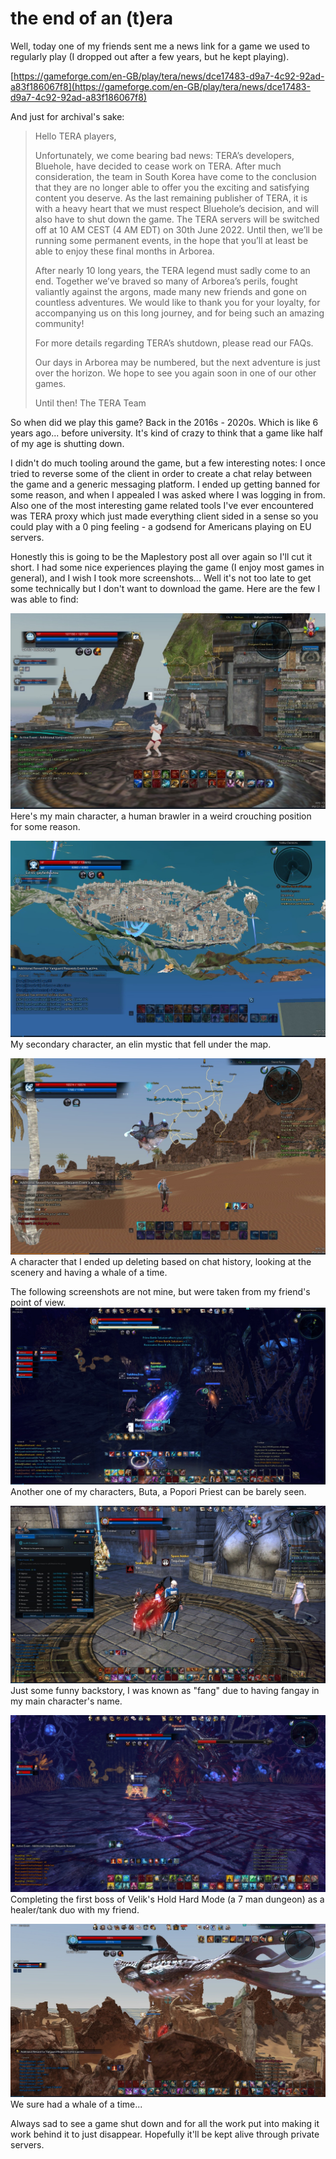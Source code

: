 # the end of an (t)era

Well, today one of my friends sent me a news link for a game we used to
regularly play (I dropped out after a few years, but he kept playing).

[https://gameforge.com/en-GB/play/tera/news/dce17483-d9a7-4c92-92ad-a83f186067f8](https://gameforge.com/en-GB/play/tera/news/dce17483-d9a7-4c92-92ad-a83f186067f8)

And just for archival's sake:

> Hello TERA players,
>
> Unfortunately, we come bearing bad news: TERA’s developers, Bluehole, have
> decided to cease work on TERA. After much consideration, the team in South
> Korea have come to the conclusion that they are no longer able to offer you
> the exciting and satisfying content you deserve. As the last remaining
> publisher of TERA, it is with a heavy heart that we must respect Bluehole’s
> decision, and will also have to shut down the game. The TERA servers will be
> switched off at 10 AM CEST (4 AM EDT) on 30th June 2022. Until then, we’ll be
> running some permanent events, in the hope that you’ll at least be able to
> enjoy these final months in Arborea.
>
> After nearly 10 long years, the TERA legend must sadly come to an end.
> Together we’ve braved so many of Arborea’s perils, fought valiantly against
> the argons, made many new friends and gone on countless adventures. We would
> like to thank you for your loyalty, for accompanying us on this long journey,
> and for being such an amazing community!
>
> For more details regarding TERA’s shutdown, please read our FAQs.
>
> Our days in Arborea may be numbered, but the next adventure is just over the
> horizon. We hope to see you again soon in one of our other games.
>
> Until then! The TERA Team

So when did we play this game? Back in the 2016s - 2020s. Which is like 6 years
ago... before university. It's kind of crazy to think that a game like half of
my age is shutting down.

I didn't do much tooling around the game, but a few interesting notes: I once
tried to reverse some of the client in order to create a chat relay between the
game and a generic messaging platform. I ended up getting banned for some
reason, and when I appealed I was asked where I was logging in from. Also one of
the most interesting game related tools I've ever encountered was TERA proxy
which just made everything client sided in a sense so you could play with a 0
ping feeling - a godsend for Americans playing on EU servers.

Honestly this is going to be the Maplestory post all over again so I'll cut it
short. I had some nice experiences playing the game (I enjoy most games in
general), and I wish I took more screenshots... Well it's not too late to get
some technically but I don't want to download the game. Here are the few I was
able to find:

![crouch](/blobs/52/crouch.jpg)
Here's my main character, a human brawler in a weird crouching position for some
reason.

![underground](/blobs/52/underground.jpg) My secondary character, an elin mystic
that fell under the map.

![whale](/blobs/52/whale.jpg) A character that I ended up deleting based on chat
history, looking at the scenery and having a whale of a time.

The following screenshots are not mine, but were taken from my friend's point of
view. ![buta](/blobs/52/buta.jpg) Another one of my characters, Buta, a Popori
Priest can be barely seen.

![fang](/blobs/52/fang.jpg) Just some funny backstory, I was known as "fang" due
to having fangay in my main character's name.

![kavador](/blobs/52/kavador.jpg) Completing the first boss of Velik's Hold Hard
Mode (a 7 man dungeon) as a healer/tank duo with my friend.

![whale2](/blobs/52/whale2.jpg) We sure had a whale of a time...

Always sad to see a game shut down and for all the work put into making it work
behind it to just disappear. Hopefully it'll be kept alive through private
servers.
